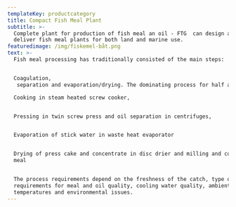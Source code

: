 ```yaml
---
templateKey: productcategory
title: Compact Fish Meal Plant
subtitle: >-
  Complete plant for production of fish meal an oil - FTG  can design and
  deliver fish meal plants for both land and marine use.
featuredimage: /img/fiskemel-båt.png
text: >-
  Fish meal processing has traditionally consisted of the main steps:


  Coagulation,
   separation and evaporation/drying. The dominating process for half a century has been the Stord Fish Meal Process with the main steps:

  Cooking in steam heated screw cooker,


  Pressing in twin screw press and oil separation in centrifuges,


  Evaporation of stick water in waste heat evaporator


  Drying of press cake and concentrate in disc drier and milling and cooling of
  meal


  The process requirements depend on the freshness of the catch, type of fish,
  requirements for meal and oil quality, cooling water quality, ambient
  temperatures and environmental issues.
---
```


